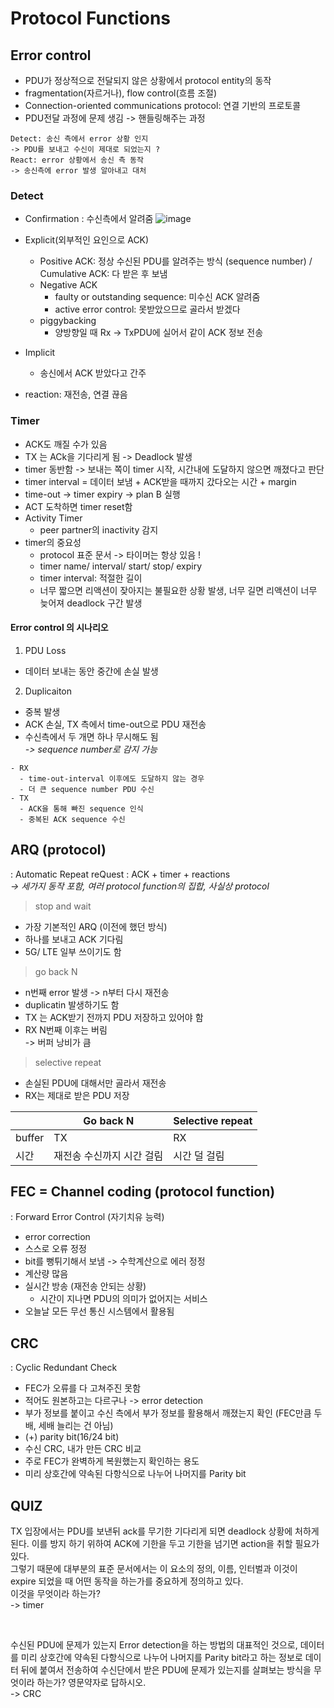 # Protocol Functions

## Error control
- PDU가 정상적으로 전달되지 않은 상황에서 protocol entity의 동작
- fragmentation(자르거나), flow control(흐름 조절)
- Connection-oriented communications protocol: 연결 기반의 프로토콜  
- PDU전달 과정에 문제 생김 -> 핸들링해주는 과정  

```
Detect: 송신 측에서 error 상황 인지  
-> PDU를 보내고 수신이 제대로 되었는지 ?  
React: error 상황에서 송신 측 동작  
-> 송신측에 error 발생 알아내고 대처  
```

### Detect
- Confirmation
: 수신측에서 알려줌
![image](https://user-images.githubusercontent.com/50178026/114420017-e74c6f80-9bee-11eb-8c66-0036ccc7ae9b.png)  

- Explicit(외부적인 요인으로 ACK)
  - Positive ACK: 정상 수신된 PDU를 알려주는 방식 (sequence number) / Cumulative ACK: 다 받은 후 보냄 
  - Negative ACK
    - faulty or outstanding sequence: 미수신 ACK 알려줌
    - active error control: 못받았으므로 골라서 받겠다 
  - piggybacking
    - 양방향일 때 Rx -> TxPDU에 실어서 같이 ACK 정보 전송
- Implicit
  - 송신에서 ACK 받았다고 간주
- reaction: 재전송, 연결 끊음

### Timer
- ACK도 깨질 수가 있음
- TX 는 ACk을 기다리게 됨 -> Deadlock 발생
- timer 동반함 -> 보내는 쪽이 timer 시작, 시간내에 도달하지 않으면 깨졌다고 판단  
- timer interval = 데이터 보냄 + ACK받을 때까지 갔다오는 시간 + margin  
- time-out -> timer expiry -> plan B 실행
- ACT 도착하면 timer reset함
- Activity Timer
  - peer partner의 inactivity 감지  
- timer의 중요성
  - protocol 표준 문서 -> 타이머는 항상 있음 !
  - timer name/ interval/ start/ stop/ expiry  
  - timer interval: 적절한 길이 
  - 너무 짧으면 리액션이 잦아지는 불필요한 상황 발생, 너무 길면 리액션이 너무 늦어져 deadlock 구간 발생

#### Error control 의 시나리오
1. PDU Loss
- 데이터 보내는 동안 중간에 손실 발생 
2. Duplicaiton  
- 중복 발생 
- ACK 손실, TX 측에서 time-out으로 PDU 재전송
- 수신측에서 두 개면 하나 무시해도 됨    
*-> sequence number로 감지 가능*  
```
- RX 
  - time-out-interval 이후에도 도달하지 않는 경우
  - 더 큰 sequence number PDU 수신
- TX
  - ACK을 통해 빠진 sequence 인식
  - 중복된 ACK sequence 수신 
```

## ARQ (protocol)  
: Automatic Repeat reQuest 
: ACK + timer + reactions    
*-> 세가지 동작 포함, 여러 protocol function의 집합, 사실상 protocol*
> stop and wait   
- 가장 기본적인 ARQ (이전에 했던 방식)
- 하나를 보내고 ACK 기다림 
- 5G/ LTE 일부 쓰이기도 함  

> go back N  
- n번째 error 발생 -> n부터 다시 재전송
- duplicatin 발생하기도 함   
- TX 는 ACK받기 전까지 PDU 저장하고 있어야 함  
- RX N번째 이후는 버림  
-> 버퍼 낭비가 큼  

> selective repeat  
- 손실된 PDU에 대해서만 골라서 재전송  
- RX는 제대로 받은 PDU 저장  

||Go back N|Selective repeat|
|------|---|---|
|buffer|TX|RX|
|시간|재전송 수신까지 시간 걸림|시간 덜 걸림|    

## FEC = Channel coding (protocol function)  
: Forward Error Control (자기치유 능력) 
- error correction  
- 스스로 오류 정정  
- bit를 뻥튀기해서 보냄 -> 수학계산으로 에러 정정  
- 계산량 많음
- 실시간 방송 (재전송 안되는 상황)  
  - 시간이 지나면 PDU의 의미가 없어지는 서비스
- 오늘날 모든 무선 통신 시스템에서 활용됨

## CRC  
: Cyclic Redundant Check  
- FEC가 오류를 다 고쳐주진 못함
- 적어도 원본하고는 다르구나 -> error detection  
- 부가 정보를 붙이고 수신 측에서 부가 정보를 활용해서 깨졌는지 확인 (FEC만큼 두배, 세배 늘리는 건 아님)  
- (+) parity bit(16/24 bit)  
- 수신 CRC, 내가 만든 CRC 비교
- 주로 FEC가 완벽하게 복원했는지 확인하는 용도  
- 미리 상호간에 약속된 다항식으로 나누어 나머지를 Parity bit

## QUIZ
TX 입장에서는 PDU를 보낸뒤 ack를 무기한 기다리게 되면 deadlock 상황에 처하게 된다. 이를 방지 하기 위하여 ACK에 기한을 두고 기한을 넘기면 action을 취할 필요가 있다.   
그렇기 때문에 대부분의 표준 문서에서는 이 요소의 정의, 이름, 인터벌과 이것이 expire 되었을 때 어떤 동작을 하는가를 중요하게 정의하고 있다.   
이것을 무엇이라 하는가?  
-> timer  

<br>

수신된 PDU에 문제가 있는지 Error detection을 하는 방법의 대표적인 것으로,
데이터를 미리 상호간에 약속된 다항식으로 나누어 나머지를 Parity bit라고 하는 정보로 데이터 뒤에 붙여서 전송하여 수신단에서 받은 PDU에 문제가 있는지를 살펴보는 방식을 무엇이라 하는가? 영문약자로 답하시오.  
-> CRC
